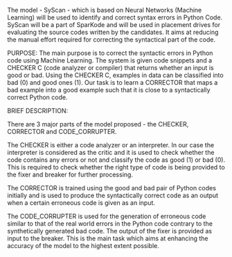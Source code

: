 The model - SyScan - which is based on Neural Networks (Machine Learning) will be used to identify and correct syntax errors in Python Code.
SyScan will be a part of SparKode and will be used in placement drives for evaluating the source codes written by the candidates.
It aims at reducing the manual effort required for correcting the syntactical part of the code.

PURPOSE:
The main purpose is to correct the syntactic errors in Python code using Machine Learning.
The system is given code snippets and a CHECKER C (code analyzer or compiler) that returns whether an input is good or bad. 
Using the CHECKER C, examples in data can be classified into bad (0) and good ones (1). 
Our task is to learn a CORRECTOR that maps a bad example into a good example such that it is close to a syntactically correct Python code.



BRIEF DESCRIPTION:

There are 3 major parts of the model proposed - the CHECKER, CORRECTOR and CODE_CORRUPTER.

The CHECKER is either a code analyzer or an interpreter. In our case the interpreter is considered as the critic and it is used to check whether the code contains any errors or not and classify the code as good (1) or bad (0). 
This is required to check whether the right type of code is being provided to the fixer and breaker for further processing.

The CORRECTOR is trained using the good and bad pair of Python codes initially and is used to produce the syntactically correct code as an output when a certain erroneous code is given as an input.

The CODE_CORRUPTER is used for the generation of erroneous code similar to that of the real world errors in the Python code contrary to the synthetically generated bad code. 
The output of the fixer is provided as input to the breaker. 
This is the main task which aims at enhancing the accuracy of the model to the highest extent possible.
